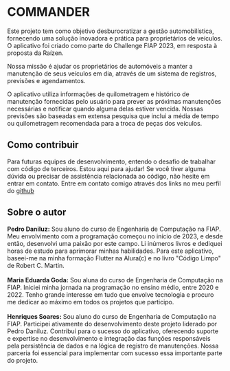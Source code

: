 <h1>COMMANDER</h1>
Este projeto tem como objetivo desburocratizar a gestão automobilística, fornecendo uma solução inovadora e prática para proprietários de veículos. O aplicativo foi criado como parte do Challenge FIAP 2023, em resposta à proposta da Raízen.

Nossa missão é ajudar os proprietários de automóveis a manter a manutenção de seus veículos em dia, através de um sistema de registros, previsões e agendamentos.

O aplicativo utiliza informações de quilometragem e histórico de manutenção fornecidas pelo usuário para prever as próximas manutenções necessárias e notificar quando alguma delas estiver vencida. Nossas previsões são baseadas em extensa pesquisa que inclui a média de tempo ou quilometragem recomendada para a troca de peças dos veículos.

<h2>Como contribuir</h2>
Para futuras equipes de desenvolvimento, entendo o desafio de trabalhar com código de terceiros. Estou aqui para ajudar! Se você tiver alguma dúvida ou precisar de assistência relacionada ao código, não hesite em entrar em contato. Entre em contato comigo através dos links no meu perfil do <a href=https://github.com/PedroDaniluz>github</a>

<h2>Sobre o autor</h2>
<strong></b>Pedro Daniluz:</strong>
Sou aluno do curso de Engenharia de Computação na FIAP. Meu envolvimento com a programação começou no início de 2023, e desde então, desenvolvi uma paixão por este campo. Li inúmeros livros e dediquei horas de estudo para aprimorar minhas habilidades. Para este aplicativo, baseei-me na minha formação Flutter na Alura(c) e no livro "Código Limpo" de Robert C. Martin.
<br><br>
<strong></b>Maria Eduarda Goda:</strong>
Sou aluna do curso de Engenharia de Computação na FIAP. Iniciei minha jornada na programação no ensino médio, entre 2020 e 2022. Tenho grande interesse em tudo que envolve tecnologia e procuro me dedicar ao máximo em todos os projetos que participo.
<br><br>
<strong></b>Henriques Soares:</strong>
Sou aluno do curso de Engenharia de Computação na FIAP. Participei ativamente do desenvolvimento deste projeto liderado por Pedro Daniluz. Contribuí para o sucesso do aplicativo, oferecendo suporte e expertise no desenvolvimento e integração das funções responsáveis pela persistência de dados e na lógica de registro de manutenções. Nossa parceria foi essencial para implementar com sucesso essa importante parte do projeto.


